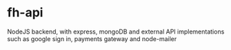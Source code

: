 # fh-api
NodeJS backend, with express, mongoDB and external API implementations such as google sign in, payments gateway and node-mailer
